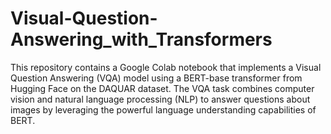 # Visual-Question-Answering_with_Transformers

This repository contains a Google Colab notebook that implements a Visual Question Answering (VQA) model using a BERT-base transformer from Hugging Face on the DAQUAR dataset. The VQA task combines computer vision and natural language processing (NLP) to answer questions about images by leveraging the powerful language understanding capabilities of BERT.
